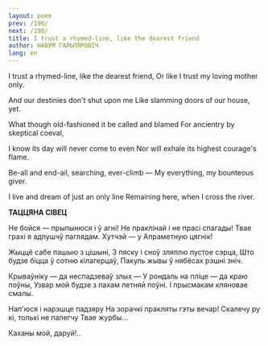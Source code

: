 ```yaml
---
layout: poem
prev: /196/
next: /198/
title: I trust a rhymed-line, like the dearest friend 
author: НАВУМ ГАЛЬПЯРОВІЧ
lang: en
---
```



I trust a rhymed-line, like the dearest friend, Or like I trust my loving mother only.

And our destinies don't shut upon me Like slamming doors of our house, yet.

What though old-fashioned it be called and blamed For ancientry by skeptical coeval,

I know its day will never come to even Nor will exhale its highest courage's flame.

Be-all and end-ail, searching, ever-climb — My everything, my bounteous giver.

I live and dream of just an only line Remaining here, when I cross the river.

**ТАЦЦЯ****Н****А СІВЕЦ**

He бойся — прыпынюся і ў агні! He праклінай і не прасі спагады! Твае грахі я адпушчў паглядам. Хутчэй — у Апраметную цягнік!

Жыццё сабе пашыю з цішыні, 3 пяску і сноў зляплю пустое сэрца, Што будзе біцца ў сотню кілагерцаў, Пакуль жывы ў нябёсах рэшні зніч.

Крываўніку — да неспадзеваў злых — У рондаль на пліце — да краю поўны, Узвар мой будзе з пахам летняй поўні. I прысмакам кляновае смалы.

Нап'юся і нарэшце падзяру На зорачкі пракляты гэты вечар! Скалечу ру  кі, толькі не палегчу Твае журбы...

Каханы мой, даруй!..



  
